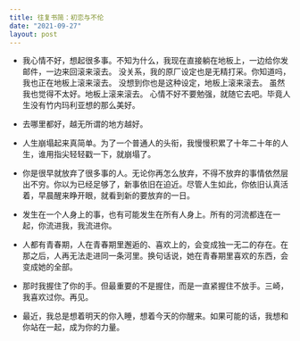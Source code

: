 ```yaml
---
title: 往复书简：初恋与不伦
date: "2021-09-27"
layout: post
---
```


- 我心情不好，想起很多事。不知为什么，我现在直接躺在地板上，一边给你发邮件，一边来回滚来滚去。 没关系，我的原厂设定也是无精打采。你知道吗，我也正在地板上滚来滚去。 没想到你也是这种设定，地板上滚来滚去。 虽然我也觉得不太好。地板上滚来滚去。 心情不好不要勉强，就随它去吧。毕竟人生没有竹内玛利亚想的那么美好。

- 去哪里都好，越无所谓的地方越好。

- 人生崩塌起来真简单。为了一个普通人的头衔，我慢慢积累了十年二十年的人生，谁用指尖轻轻戳一下，就崩塌了。

- 你是很早就放弃了很多事的人。无论你再怎么放弃，不得不放弃的事情依然层出不穷。你以为已经足够了，新事依旧在迫近。尽管人生如此，你依旧认真活着，早晨醒来睁开眼，就看到新的要放弃的一日。

- 发生在一个人身上的事，也有可能发生在所有人身上。所有的河流都连在一起，你流进我，我流进你。

- 人都有青春期，人在青春期里邂逅的、喜欢上的，会变成独一无二的存在。在那之后，人再无法走进同一条河里。换句话说，她在青春期里喜欢的东西，会变成她的全部。

- 那时我握住了你的手。但最重要的不是握住，而是一直紧握住不放手。三崎，我喜欢过你。再见。

- 最近，我总是想着明天的你入睡，想着今天的你醒来。如果可能的话，我想和你站在一起，成为你的力量。